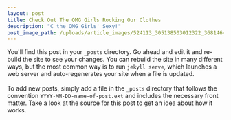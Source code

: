 ```yaml
---
layout: post
title: Check Out The OMG Girls Rocking Our Clothes
description: "C the OMG Girls' Sexy!"
post_image_path: /uploads/article_images/524113_305138503012322_3681464019636356450_n.jpg
---
```

You'll find this post in your `_posts` directory. Go ahead and edit it and re-build the site to see your changes. You can rebuild the site in many different ways, but the most common way is to run `jekyll serve`, which launches a web server and auto-regenerates your site when a file is updated.<br /><br />To add new posts, simply add a file in the `_posts` directory that follows the convention `YYYY-MM-DD-name-of-post.ext` and includes the necessary front matter. Take a look at the source for this post to get an idea about how it works.